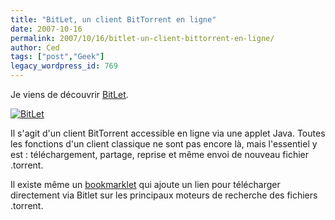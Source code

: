 ```yaml
---
title: "BitLet, un client BitTorrent en ligne"
date: 2007-10-16
permalink: 2007/10/16/bitlet-un-client-bittorrent-en-ligne/
author: Ced
tags: ["post","Geek"]
legacy_wordpress_id: 769
---
```


Je viens de découvrir [BitLet](http://www.bitlet.org/).

[<img src="https://64k.be/wp-content/uploads/2007/10/bitlet.gif" alt="BitLet" />](http://www.bitlet.org/)

<!-- excerpt -->

Il s'agit d'un client BitTorrent accessible en ligne via une applet Java. Toutes les fonctions d'un client classique ne sont pas encore là, mais l'essentiel y est : téléchargement, partage, reprise et même envoi de nouveau fichier .torrent.

Il existe même un [bookmarklet](http://www.bitlet.org/more/bookmarklet) qui ajoute un lien pour télécharger directement via Bitlet sur les principaux moteurs de recherche des fichiers .torrent.
